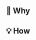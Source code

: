 ## 🤔 Why

<!--
Describe the problem and the scenario.
-->

## 💡 How

<!--
- How to fix the problem, and list the final API implementation and usage sample if that is a new feature. Also, add reference links here, if any.
- What did you do to implement the details in this PR, and why.
- Stuff to watch out for. For example, an API change of a shared component or requiring installing new packages
-->

